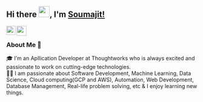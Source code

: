 ## Hi there <img src="https://github.com/TheDudeThatCode/TheDudeThatCode/blob/master/Assets/Hi.gif" width="29px">, I'm [Soumajit!](https://www.linkedin.com/in/soumajit-chatterjee/) 

<a href="https://www.linkedin.com/in/soumajit-chatterjee/">
  <img align="left" width="24px" src="https://cdn.jsdelivr.net/npm/simple-icons@v3/icons/linkedin.svg"  />
</a>
<a href="https://twitter.com/_Soumajit_">
  <img align="left" width="26px" src="https://cdn.jsdelivr.net/npm/simple-icons@v3/icons/twitter.svg" />
</a>

<br />

### About Me 🚀
🎓 I’m an Apllication Developer at Thoughtworks who is always excited and passionate to work on cutting-edge technologies. </br>
👨‍💻  I am passionate about Software Development, Machine Learning, Data Science, Cloud computing(GCP and AWS), Automation, Web Development, Database Management, Real-life problem solving, etc & I enjoy learning new things. </br>
